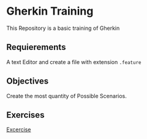# Gherkin Training

This Repository is a basic training of Gherkin 

## Requierements 
A text Editor and create a file with extension ```.feature```

## Objectives
Create the most quantity of Possible Scenarios.

## Exercises 
[Excercise](https://github.com/jdelarosa08/gherkin_training/blob/main/exercise/exercises.txt)
